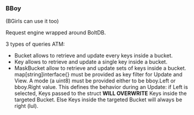 ### BBoy
(BGirls can use it too)

Request engine wrapped around BoltDB.

3 types of queries ATM:
- Bucket allows to retrieve and update every keys inside a bucket.
- Key allows to retrieve and update a single key inside a bucket.
- MaskBucket allow to retrieve and update sets of keys inside a bucket. map[string]interface{} must be provided as key filter for Update and View. A mode (a uint8) must be provided either to be bboy.Left or bboy.Right value. This defines the behavior during an Update: if Left is selected, Keys passed to the struct **WILL OVERWRITE** Keys inside the targeted Bucket. Else Keys inside the targeted Bucket will always be right (lul).
